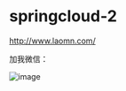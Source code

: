 # springcloud-2
http://www.laomn.com/



加我微信：

 ![image](https://github.com/henanren/majiang/blob/master/jpg/weixin.jpg)